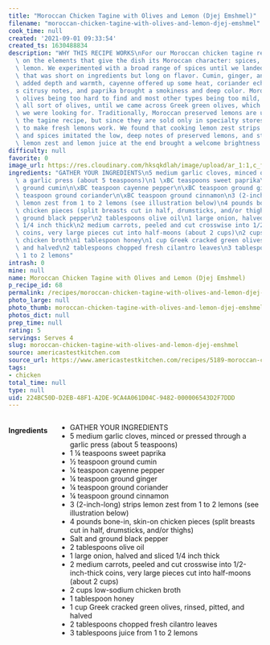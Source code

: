 ```yaml
---
title: "Moroccan Chicken Tagine with Olives and Lemon (Djej Emshmel)"
filename: "moroccan-chicken-tagine-with-olives-and-lemon-djej-emshmel"
cook_time: null
created: '2021-09-01 09:33:54'
created_ts: 1630488834
description: "WHY THIS RECIPE WORKS\nFor our Moroccan chicken tagine recipe, we focused\
  \ on the elements that give the dish its Moroccan character: spices, olives, and\
  \ lemon. We experimented with a broad range of spices until we landed on a blend\
  \ that was short on ingredients but long on flavor. Cumin, ginger, and cinnamon\
  \ added depth and warmth, cayenne offered up some heat, coriander echoed the lemon\u2019\
  s citrusy notes, and paprika brought a smokiness and deep color. Moroccan green\
  \ olives being too hard to find and most other types being too mild, we sampled\
  \ all sort of olives, until we came across Greek green olives, which had the assertiveness\
  \ we were looking for. Traditionally, Moroccan preserved lemons are used to flavor\
  \ the tagine recipe, but since they are sold only in specialty stores, we were determined\
  \ to make fresh lemons work. We found that cooking lemon zest strips with the onion\
  \ and spices imitated the low, deep notes of preserved lemons, and stirring in grated\
  \ lemon zest and lemon juice at the end brought a welcome brightness. "
difficulty: null
favorite: 0
image_url: https://res.cloudinary.com/hksqkdlah/image/upload/ar_1:1,c_fill,dpr_2.0,f_auto,fl_lossy.progressive.strip_profile,g_faces:auto,q_auto:low,w_344/8112_sfs-chicken-tangine-with-olives-and-lemon-article
ingredients: "GATHER YOUR INGREDIENTS\n5 medium garlic cloves, minced or pressed through\
  \ a garlic press (about 5 teaspoons)\n1 \xBC teaspoons sweet paprika\n\xBD teaspoon\
  \ ground cumin\n\xBC teaspoon cayenne pepper\n\xBC teaspoon ground ginger\n\xBC\
  \ teaspoon ground coriander\n\xBC teaspoon ground cinnamon\n3 (2-inch-long) strips\
  \ lemon zest from 1 to 2 lemons (see illustration below)\n4 pounds bone-in, skin-on\
  \ chicken pieces (split breasts cut in half, drumsticks, and/or thighs)\nSalt and\
  \ ground black pepper\n2 tablespoons olive oil\n1 large onion, halved and sliced\
  \ 1/4 inch thick\n2 medium carrots, peeled and cut crosswise into 1/2-inch-thick\
  \ coins, very large pieces cut into half-moons (about 2 cups)\n2 cups low-sodium\
  \ chicken broth\n1 tablespoon honey\n1 cup Greek cracked green olives, rinsed, pitted,\
  \ and halved\n2 tablespoons chopped fresh cilantro leaves\n3 tablespoons juice from\
  \ 1 to 2 lemons"
intrash: 0
mine: null
name: Moroccan Chicken Tagine with Olives and Lemon (Djej Emshmel)
p_recipe_id: 68
permalink: /recipes/moroccan-chicken-tagine-with-olives-and-lemon-djej-emshmel
photo_large: null
photo_thumb: moroccan-chicken-tagine-with-olives-and-lemon-djej-emshmel-thumb.jpg
photos_dict: null
prep_time: null
rating: 5
servings: Serves 4
slug: moroccan-chicken-tagine-with-olives-and-lemon-djej-emshmel
source: americastestkitchen.com
source_url: https://www.americastestkitchen.com/recipes/5189-moroccan-chicken-tagine-with-olives-and-lemon-djej-emshmel?incode=MCSBM00L0&ref=new_search_experience_52
tags:
- chicken
total_time: null
type: null
uid: 224BC50D-D2EB-48F1-A2DE-9CA4A061D04C-9482-000006543D2F7DDD
---
```

<div class="large-8 medium-7 columns" id="writeup">	</div><!-- #writeup -->
</div><!-- #row-one -->
<div class="row" id="row-two">	<div class="medium-4 small-5 columns" id="ingredients"><h4>Ingredients</h4><div class="box box-ingredients content"><ul>
<li>GATHER YOUR INGREDIENTS</li>
<li>5 medium garlic cloves, minced or pressed through a garlic press (about 5 teaspoons)</li>
<li>1 ¼ teaspoons sweet paprika</li>
<li>½ teaspoon ground cumin</li>
<li>¼ teaspoon cayenne pepper</li>
<li>¼ teaspoon ground ginger</li>
<li>¼ teaspoon ground coriander</li>
<li>¼ teaspoon ground cinnamon</li>
<li>3 (2-inch-long) strips lemon zest from 1 to 2 lemons (see illustration below)</li>
<li>4 pounds bone-in, skin-on chicken pieces (split breasts cut in half, drumsticks, and/or thighs)</li>
<li>Salt and ground black pepper</li>
<li>2 tablespoons olive oil</li>
<li>1 large onion, halved and sliced 1/4 inch thick</li>
<li>2 medium carrots, peeled and cut crosswise into 1/2-inch-thick coins, very large pieces cut into half-moons (about 2 cups)</li>
<li>2 cups low-sodium chicken broth</li>
<li>1 tablespoon honey</li>
<li>1 cup Greek cracked green olives, rinsed, pitted, and halved</li>
<li>2 tablespoons chopped fresh cilantro leaves</li>
<li>3 tablespoons juice from 1 to 2 lemons</li>
</ul>
</div>	</div>	<div class="medium-6 small-7 columns" id="directions">	</div>